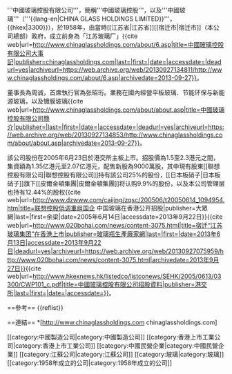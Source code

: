 '''中國玻璃控股有限公司'''，簡稱'''中國玻璃控股'''，以及'''中國玻璃'''（'''{{lang-en|CHINA GLASS HOLDINGS LIMITED}}'''，{{hkex|3300}}），於1958年，由當時[[江苏省|江苏省]][[宿迁市|宿迁市]]（本公司總部）政府，成立前身為「江苏玻璃厂」<ref>{{cite web|url=http://www.chinaglassholdings.com/about/6.asp|title=中國玻璃控股有限公司大事記|publisher=chinaglassholdings.com|last=|first=|date=|accessdate=|deadurl=yes|archiveurl=https://web.archive.org/web/20130927134811/http://www.chinaglassholdings.com/about/6.asp|archivedate=2013-09-27}}</ref>。

董事長為周诚，首席執行官為张昭珩。業務在國內經營平板玻璃、节能环保与新能源玻璃，以及镀膜玻璃<ref>{{cite web|url=http://www.chinaglassholdings.com/about/about.asp|title=中國玻璃控股有限公司簡介|publisher=|last=|first=|date=|accessdate=|deadurl=yes|archiveurl=https://web.archive.org/web/20130927134853/http://www.chinaglassholdings.com/about/about.asp|archivedate=2013-09-27}}</ref>。

該公司股份在2005年6月23日於港交所主板上市。招股價為1.5至2.3港元之間，集資額為1.35亿港元至2.07亿港元，配售新股為9000萬股，其中現有股東[[聯想控股有限公司|聯想控股有限公司]]持有該公司25%的股份，[[日本板硝子|日本板硝子]]旗下[[皮爾金頓集團|皮爾金頓集團]]将认购9.9%的股份，以及本公司管理层也持有12.44%的股权<ref>{{cite web|url=http://www.dzwww.com/caijing/zqsc/200506/t20050614_1094954.htm|title=联想控股低调重组国企 中国玻璃在香港公开招股|publisher=大眾網|last=|first=余梁|date=2005年6月14日|accessdate=2013年9月22日}}</ref><ref>{{cite web|url=http://www.020bohai.com/news/content-3075.html|title=宿迁“江苏玻璃集团”在香港上市|publisher=玻璃瓶生產廠家網|last=|first=|date=2013年6月13日|accessdate=2013年9月22日|deadurl=yes|archiveurl=https://web.archive.org/web/20130927075959/http://www.020bohai.com/news/content-3075.html|archivedate=2013年9月27日}}</ref><ref>{{cite web|url=http://www.hkexnews.hk/listedco/listconews/SEHK/2005/0613/03300/CWP101_c.pdf|title=中國玻璃控股有限公司招股資料|publisher=港交所|last=|first=|date=|accessdate=}}</ref>。

==參考==
{{reflist}}

==連結==
*[http://www.chinaglassholdings.com chinaglassholdings.com]

[[category:中國製造公司|category:中國製造公司]]
[[category:香港上市工業公司|category:香港上市工業公司]]
[[category:中國民營企業|category:中國民營企業]]
[[category:江蘇公司|category:江蘇公司]]
[[category:玻璃|category:玻璃]]
[[category:1958年成立的公司|category:1958年成立的公司]]